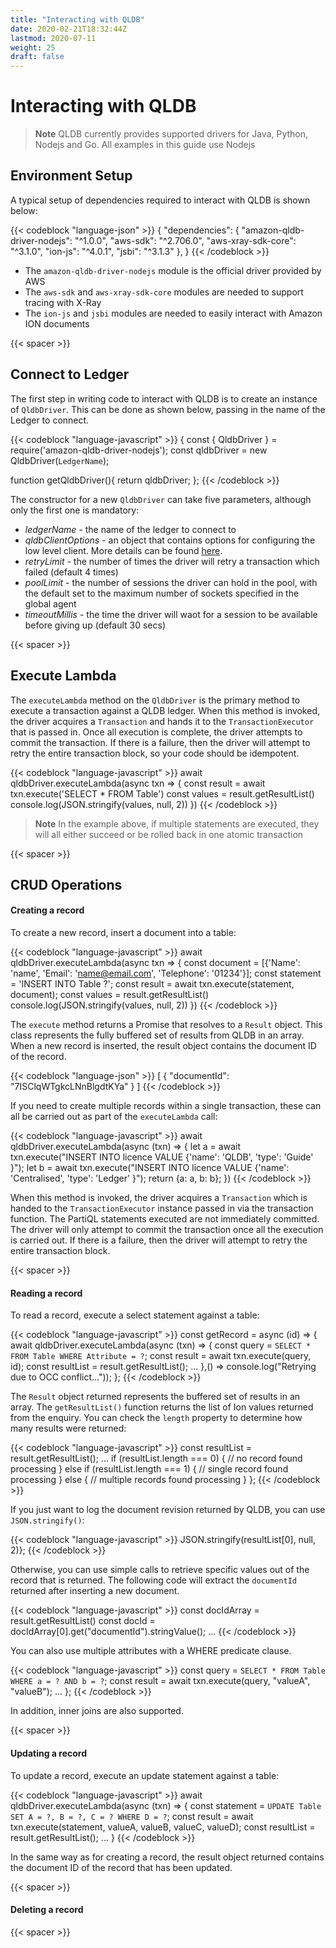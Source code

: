 ```yaml
---
title: "Interacting with QLDB"
date: 2020-02-21T18:32:44Z
lastmod: 2020-07-11
weight: 25
draft: false
---
```


# Interacting with QLDB

> **Note** QLDB currently provides supported drivers for Java, Python, Nodejs and Go. All examples in this guide use Nodejs

## Environment Setup

A typical setup of dependencies required to interact with QLDB is shown below:

{{< codeblock "language-json" >}}
{
 "dependencies": {
    "amazon-qldb-driver-nodejs": "^1.0.0",
    "aws-sdk": "^2.706.0",
    "aws-xray-sdk-core": "^3.1.0",
    "ion-js": "^4.0.1",
    "jsbi": "^3.1.3"
  },
}
{{< /codeblock  >}}

* The `amazon-qldb-driver-nodejs` module is the official driver provided by AWS
* The `aws-sdk` and `aws-xray-sdk-core` modules are needed to support tracing with X-Ray
* The `ion-js` and `jsbi` modules are needed to easily interact with Amazon ION documents

{{< spacer >}}

## Connect to Ledger

The first step in writing code to interact with QLDB is to create an instance of `QldbDriver`. This can be done as shown below, passing in the name of the Ledger to connect.

{{< codeblock "language-javascript" >}}
{
const { QldbDriver } = require('amazon-qldb-driver-nodejs');
const qldbDriver = new QldbDriver(`LedgerName`);

function getQldbDriver(){
  return qldbDriver;
};
{{< /codeblock  >}}

The constructor for a new `QldbDriver` can take five parameters, although only the first one is mandatory:

* *ledgerName* - the name of the ledger to connect to
* *qldbClientOptions* - an object that contains options for configuring the low level client. More details can be found [here](https://docs.aws.amazon.com/AWSJavaScriptSDK/latest/AWS/QLDBSession.html#constructor-details).
* *retryLimit* - the number of times the driver will retry a transaction which failed (default 4 times)
* *poolLimit* - the number of sessions the driver can hold in the pool, with the default set to the maximum number of sockets specified in the global agent
* *timeoutMillis* - the time the driver will waot for a session to be available before giving up (default 30 secs)

{{< spacer >}}

## Execute Lambda

The `executeLambda` method on the `QldbDriver` is the primary method to execute a transaction against a QLDB ledger. When this method is invoked, the driver acquires a `Transaction` and hands it to the `TransactionExecutor` that is passed in. Once all execution is complete, the driver attempts to commit the transaction. If there is a failure, then the driver will attempt to retry the entire transaction block, so your code should be idempotent.

{{< codeblock "language-javascript" >}}
await qldbDriver.executeLambda(async txn => {
    const result = await txn.execute('SELECT * FROM Table')
    const values = result.getResultList()
    console.log(JSON.stringify(values, null, 2))
})
{{< /codeblock  >}}

> **Note** In the example above, if multiple statements are executed, they will all either succeed or be rolled back in one atomic transaction

{{< spacer >}}


## CRUD Operations

#### Creating a record

To create a new record, insert a document into a table:

{{< codeblock "language-javascript" >}}
await qldbDriver.executeLambda(async txn => {
    const document = [{'Name': 'name', 'Email': 'name@email.com', 'Telephone': '01234'}];
    const statement = 'INSERT INTO Table ?';
    const result = await txn.execute(statement, document);
    const values = result.getResultList()
    console.log(JSON.stringify(values, null, 2))
})
{{< /codeblock  >}}

The `execute` method returns a Promise that resolves to a `Result` object. This class represents the fully buffered set of results from QLDB in an array. When a new record is inserted, the result object contains the document ID of the record.

{{< codeblock "language-json" >}}
[
  {
    "documentId": "7ISClqWTgkcLNnBlgdtKYa"
  }
]
{{< /codeblock  >}}

If you need to create multiple records within a single transaction, these can all be carried out as part of the `executeLambda` call:

{{< codeblock "language-javascript" >}}
await qldbDriver.executeLambda(async (txn) => {
  let a = await txn.execute("INSERT INTO licence VALUE {'name': 'QLDB', 'type': 'Guide' }");
  let b = await txn.execute("INSERT INTO licence VALUE {'name': 'Centralised', 'type': 'Ledger' }");
  return {a: a, b: b};
})
{{< /codeblock  >}}

When this method is invoked, the driver acquires a `Transaction` which is handed to the `TransactionExecutor` instance passed in via the transaction function. The PartiQL statements executed are not immediately committed. The driver will only attempt to commit the transaction once all the execution is carried out. If there is a failure, then the driver will attempt to retry the entire transaction block.


{{< spacer >}}

#### Reading a record

To read a record, execute a select statement against a table:

{{< codeblock "language-javascript" >}}
const getRecord = async (id) => {
    await qldbDriver.executeLambda(async (txn) => {
        const query = `SELECT * FROM Table WHERE Attribute = ?`;
        const result = await txn.execute(query, id);
        const resultList = result.getResultList();
        ...
    },() => console.log("Retrying due to OCC conflict..."));
};
{{< /codeblock  >}}

The `Result` object returned represents the buffered set of results in an array. The `getResultList()` function returns the list of Ion values returned from the enquiry. You can check the `length` property to determine how many results were returned:

{{< codeblock "language-javascript" >}}
  const resultList = result.getResultList();
  ...
  if (resultList.length === 0) {
      // no record found processing
  } else if (resultList.length === 1) {
      // single record found processing
  } else {
      // multiple records found processing
  }
};
{{< /codeblock  >}}

If you just want to log the document revision returned by QLDB, you can use `JSON.stringify()`:

{{< codeblock "language-javascript" >}}
JSON.stringify(resultList[0], null, 2)};
{{< /codeblock  >}}

Otherwise, you can use simple calls to retrieve specific values out of the record that is returned. The following code will extract the `documentId` returned after inserting a new document.

{{< codeblock "language-javascript" >}}
const docIdArray = result.getResultList()
const docId = docIdArray[0].get("documentId").stringValue();
...
{{< /codeblock  >}}

You can also use multiple attributes with a WHERE predicate clause.

{{< codeblock "language-javascript" >}}
const query = `SELECT * FROM Table WHERE a = ? AND b = ?`;
const result = await txn.execute(query, "valueA", "valueB");
...
};
{{< /codeblock  >}}

In addition, inner joins are also supported.

{{< spacer >}}

#### Updating a record

To update a record, execute an update statement against a table:

{{< codeblock "language-javascript" >}}
await qldbDriver.executeLambda(async (txn) => {
  const statement = `UPDATE Table SET A = ?, B = ?, C = ? WHERE D = ?`;
  const result = await txn.execute(statement, valueA, valueB, valueC, valueD);
  const resultList = result.getResultList();
  ...
}
{{< /codeblock  >}}

In the same way as for creating a record, the result object returned contains the document ID of the record that has been updated.

{{< spacer >}}

#### Deleting a record

{{< spacer >}}